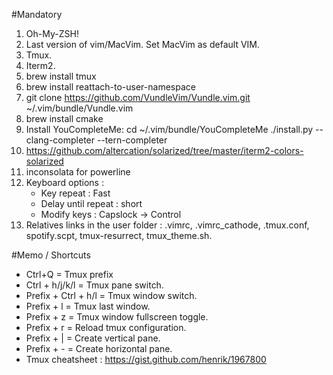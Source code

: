 #Mandatory

1. Oh-My-ZSH!
2. Last version of vim/MacVim. Set MacVim as default VIM.
3. Tmux.
4. Iterm2.
5. brew install tmux
6. brew install reattach-to-user-namespace
7. git clone https://github.com/VundleVim/Vundle.vim.git ~/.vim/bundle/Vundle.vim
8. brew install cmake
9. Install YouCompleteMe: cd ~/.vim/bundle/YouCompleteMe
./install.py --clang-completer --tern-completer 
10. https://github.com/altercation/solarized/tree/master/iterm2-colors-solarized
11. inconsolata for powerline
12. Keyboard options : 
	* Key repeat : Fast
	* Delay until repeat : short
	* Modify keys : Capslock -> Control
13. Relatives links in the user folder : .vimrc, .vimrc_cathode, .tmux.conf, spotify.scpt, tmux-resurrect, tmux_theme.sh.

#Memo / Shortcuts
* Ctrl+Q = Tmux prefix 
* Ctrl + h/j/k/l = Tmux pane switch.
* Prefix + Ctrl + h/l = Tmux window switch.
* Prefix + l = Tmux last window.
* Prefix + z = Tmux window fullscreen toggle.
* Prefix + r = Reload tmux configuration.
* Prefix + | = Create vertical pane.
* Prefix + - = Create horizontal pane.
* Tmux cheatsheet : https://gist.github.com/henrik/1967800
